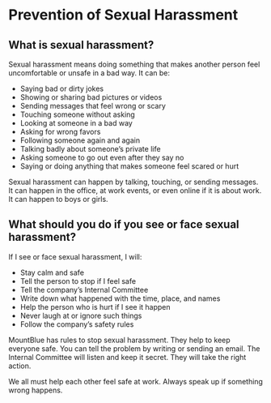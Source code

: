 # Prevention of Sexual Harassment

## What is sexual harassment?

Sexual harassment means doing something that makes another person feel uncomfortable or unsafe in a bad way. It can be:

- Saying bad or dirty jokes
- Showing or sharing bad pictures or videos
- Sending messages that feel wrong or scary
- Touching someone without asking
- Looking at someone in a bad way
- Asking for wrong favors
- Following someone again and again
- Talking badly about someone’s private life
- Asking someone to go out even after they say no
- Saying or doing anything that makes someone feel scared or hurt

Sexual harassment can happen by talking, touching, or sending messages. It can happen in the office, at work events, or even online if it is about work. It can happen to boys or girls.

## What should you do if you see or face sexual harassment?

If I see or face sexual harassment, I will:

- Stay calm and safe  
- Tell the person to stop if I feel safe  
- Tell the company’s Internal Committee  
- Write down what happened with the time, place, and names  
- Help the person who is hurt if I see it happen  
- Never laugh at or ignore such things  
- Follow the company’s safety rules  

MountBlue has rules to stop sexual harassment. They help to keep everyone safe. You can tell the problem by writing or sending an email. The Internal Committee will listen and keep it secret. They will take the right action.

We all must help each other feel safe at work. Always speak up if something wrong happens.
